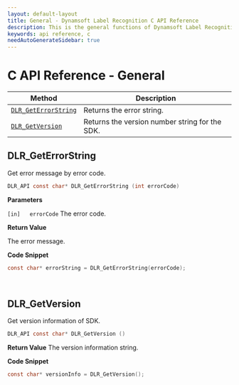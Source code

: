 ```yaml
---
layout: default-layout
title: General - Dynamsoft Label Recognition C API Reference
description: This is the general functions of Dynamsoft Label Recognition for C API Reference.
keywords: api reference, c
needAutoGenerateSidebar: true
---
```


# C API Reference - General

| Method               | Description |
|----------------------|-------------|
| [`DLR_GetErrorString`](#dlr_geterrorstring) | Returns the error string. |
| [`DLR_GetVersion`](#dlr_getversion) | Returns the version number string for the SDK. |


## DLR_GetErrorString

Get error message by error code.

```c
DLR_API const char* DLR_GetErrorString (int errorCode)	
```   
   
**Parameters**

`[in]	errorCode` The error code.
 

**Return Value**

The error message.

**Code Snippet**

```c
const char* errorString = DLR_GetErrorString(errorCode);
```

&nbsp;

## DLR_GetVersion

Get version information of SDK.

```c
DLR_API const char* DLR_GetVersion ()
```   

**Return Value**
The version information string.

**Code Snippet**

```c
const char* versionInfo = DLR_GetVersion();
```

